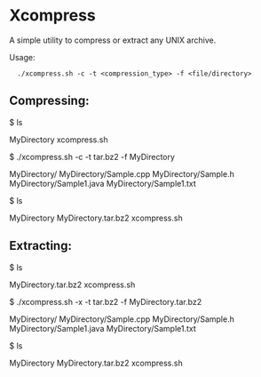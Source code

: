 # Xcompress
A simple utility to compress or extract any UNIX archive.

Usage:

      ./xcompress.sh -c -t <compression_type> -f <file/directory>


## Compressing:

$ ls

MyDirectory  xcompress.sh

$ ./xcompress.sh -c -t tar.bz2 -f MyDirectory

MyDirectory/
MyDirectory/Sample.cpp
MyDirectory/Sample.h
MyDirectory/Sample1.java
MyDirectory/Sample1.txt

$ ls

MyDirectory  MyDirectory.tar.bz2  xcompress.sh

## Extracting:
$ ls

MyDirectory.tar.bz2  xcompress.sh

$ ./xcompress.sh -x -t tar.bz2 -f MyDirectory.tar.bz2

MyDirectory/
MyDirectory/Sample.cpp
MyDirectory/Sample.h
MyDirectory/Sample1.java
MyDirectory/Sample1.txt

$ ls

MyDirectory  MyDirectory.tar.bz2  xcompress.sh

